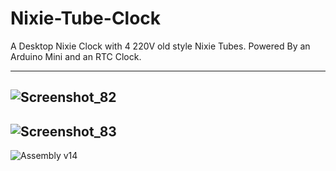 # Nixie-Tube-Clock
A Desktop Nixie Clock with 4 220V old style Nixie Tubes. Powered By an Arduino Mini and an RTC Clock. 

---
![Screenshot_82](https://user-images.githubusercontent.com/71924682/149641832-493be09e-be5c-4036-abf6-ae6f296f6ffc.png)
---
![Screenshot_83](https://user-images.githubusercontent.com/71924682/149641835-bff38d0a-ec37-4958-ba78-cb91b2a42bdb.png)
---
![Assembly v14](https://user-images.githubusercontent.com/71924682/149641837-4872b592-cec9-4e76-a86a-c19e61821c94.png)
